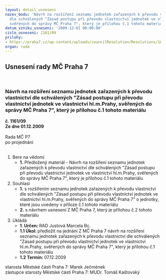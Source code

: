 ```yaml
---
layout: detail_usneseni
nazev_bodu: 'Návrh na rozšíření seznamu jednotek zařazených k převodu vlastnictví
  dle schválených "Zásad postupu při převodu vlastnictví jednotek ve vlastnictví hl.m.Prahy,
  svěřených do správy MČ Praha 7", který je přílohou č.1 tohoto materiálu '
datum_vzniku_usneseni: '2009-12-01 00:00:00'
cislo_usneseni: 1161/09
prilohy:
- https://praha7.cz/wp-content/uploads/councilResolution/Resolutions/18253/60-n%c3%a1vrh_usnesen%c3%ad_zmc_-_z%c3%a1sady07122009.doc
organ: rada
---
```

<div id="ucUsn_pList" class="usn">
	<span><h2>Usnesení rady MČ Praha 7 </h2>
<br></span><div class="standBody">
<span><h3>Návrh na rozšíření seznamu jednotek zařazených k převodu vlastnictví dle schválených "Zásad postupu při převodu vlastnictví jednotek ve vlastnictví hl.m.Prahy, svěřených do správy MČ Praha 7", který je přílohou č.1 tohoto materiálu </h3></span><div class="center">
		<strong>č. 1161/09</strong><br>
	</div>
<div class="center">
		<strong>Ze dne 01.12.2009</strong><br><br>
	</div>Rada MČ P7<br> po projednání<br><br><ol>
<li>Bere na vědomí<ul><li>
<strong>1.</strong> Předložený materiál - Návrh na rozšíření seznamu jednotek zařazených k převodu vlastnictví dle schválených "Zásad postupu při převodu vlastnictví jednotek ve vlastnictví hl.m.Prahy, svěřených do správy MČ Praha 7", který je přílohou č.1 tohoto materiálu </li></ul>
</li>
<li>Souhlasí<ul>
<li>
<strong>1.</strong> s  rozšířením seznamu jednotek zařazených k převodu vlastnictví dle schválených "Zásad postupu při převodu vlastnictví jednotek ve vlastnictví hl.m.Prahy, svěřených do správy MČ Praha 7" o jednotky, které jsou uvedeny v příloze č.1 tohoto materiálu </li>
<li>
<strong>2.</strong> s návrhem usnesení Z MČ Praha 7, který je přílohou č.2 tohoto materiálu            </li>
</ul>
</li>
<li>Ukládá<ul>
<li>
<strong>1. Určen: </strong>RAD Justová Marcela Bc.</li>
<li>
<strong>1.1 Úkol: </strong>předložit na jednání Z MČ Praha 7 návrh na rozšíření seznamu jednotek zařazených k převodu vlastnictví dle schválených "Zásad postupu při převodu vlastnictví jednotek ve vlastnictví hl.m.Prahy, svěřených do správy MČ Praha 7", který je přílohou č.1 tohoto materiálu </li>
<li>
<strong>1.2 Termín: </strong>07.12.2009</li>
</ul>
</li>
</ol>starosta Městské části Praha 7: Marek Ječmének<br>zástupce starosty Městské části Praha 7: MUDr. Tomáš Kaštovský 
</div>
</div>